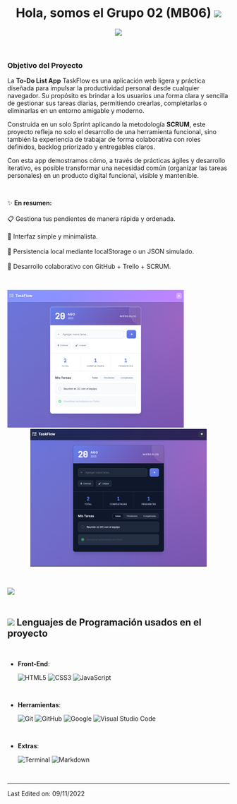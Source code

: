 
<h1 align="center"><b>Hola, somos el Grupo 02 (MB06) </b><img src="https://media.giphy.com/media/hvRJCLFzcasrR4ia7z/giphy.gif" width="35"></h1>

<p align="center">
  <a href="https://github.com/DenverCoder1/readme-typing-svg"><img src="https://readme-typing-svg.herokuapp.com?font=Time+New+Roman&color=cyan&size=25&center=true&vCenter=true&width=600&height=100&lines=Bienvenid@+a+nuestro+proyecto+To-Do+List+App;Desarrollo+ágil+y+colaborativo;¡Organización+de+tareas+simple+y+efectiva!"></a>
</p>

<br>


### Objetivo del Proyecto

La **To-Do List App** TaskFlow es una aplicación web ligera y práctica diseñada para impulsar la productividad personal desde cualquier navegador. Su propósito es brindar a los usuarios una forma clara y sencilla de gestionar sus tareas diarias, permitiendo crearlas, completarlas o eliminarlas en un entorno amigable y moderno.

Construida en un solo Sprint aplicando la metodología **SCRUM**, este proyecto refleja no solo el desarrollo de una herramienta funcional, sino también la experiencia de trabajar de forma colaborativa con roles definidos, backlog priorizado y entregables claros.

Con esta app demostramos cómo, a través de prácticas ágiles y desarrollo iterativo, es posible transformar una necesidad común (organizar las tareas personales) en un producto digital funcional, visible y mantenible.

<br>

<p align="center">

✨ **En resumen:**  
<br>
📋 Gestiona tus pendientes de manera rápida y ordenada.  
<br>
🎨 Interfaz simple y minimalista.  
<br>
💾 Persistencia local mediante localStorage o un JSON simulado.  
<br>
🤝 Desarrollo colaborativo con GitHub + Trello + SCRUM.

</p>
<br>

<p align="center">
  <img src="./imagen.png" alt="Vista modo claro TaskFlow" width="400" style="padding-right: 150px;"/>
  <img src="./imagen2.png" alt="Vista modo oscuro TaskFlow" width="400"/>
</p>

<br>


<img src="https://user-images.githubusercontent.com/73097560/115834477-dbab4500-a447-11eb-908a-139a6edaec5c.gif"><br><br>

## <img src="https://media2.giphy.com/media/QssGEmpkyEOhBCb7e1/giphy.gif?cid=ecf05e47a0n3gi1bfqntqmob8g9aid1oyj2wr3ds3mg700bl&rid=giphy.gif" width ="25"><b> Lenguajes de Programación usados en el proyecto</b>
<br>

<p align="center">


    
- **Front-End**:

   ![HTML5](https://img.shields.io/badge/HTML5%20-%23E34F26.svg?style=for-the-badge&logo=html5&logoColor=white)
   ![CSS3](https://img.shields.io/badge/CSS%20-%231572B6.svg?style=for-the-badge&logo=css3&logoColor=white)
   ![JavaScript](https://img.shields.io/badge/JavaScript%20-%23F7DF1E.svg?style=for-the-badge&logo=javascript&logoColor=black)

<br>


- **Herramientas**:

    ![Git](https://img.shields.io/badge/git-%23F05033.svg?style=for-the-badge&logo=git&logoColor=white)
    ![GitHub](https://img.shields.io/badge/github-%23121011.svg?style=for-the-badge&logo=github&logoColor=white)
    ![Google](https://img.shields.io/badge/google-%234285F4.svg?style=for-the-badge&logo=google&logoColor=white)
    ![Visual Studio Code](https://img.shields.io/badge/Visual%20Studio%20Code-0078d7.svg?style=for-the-badge&logo=visual-studio-code&logoColor=white)

<br>

- **Extras**:

    ![Terminal](https://img.shields.io/badge/Terminal-%23054020?style=for-the-badge&logo=gnu-bash&logoColor=white)
    ![Markdown](https://img.shields.io/badge/markdown-%23000000.svg?style=for-the-badge&logo=markdown&logoColor=white)   

</p>

<br>

-----


Last Edited on: 09/11/2022

















